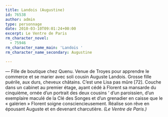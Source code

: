 ```yaml
---
title: Landois (Augustine)
id: 76538
author: admin
type: personnage
date: 2010-03-10T09:01:24+00:00
excerpt: Le Ventre de Paris
rm_character_novel:
  - 75946
rm_character_name_main: 'Landois '
rm_character_name_secondary: Augustine

---
```

— Fille de boutique chez Quenu. Venue de Troyes pour apprendre le commerce et se marier avec soli cousin Auguste Landois. Grosse fille puérile, aux durs, cheveux châtains. C&rsquo;est une Lisa pas mûre [72]. Couche dans un cabinet au premier étage, ayant cédé à Florent sa mansarde du cinquième, ornée d&rsquo;un portrait des deux cousins &lsquo; d&rsquo;un paroissien, d&rsquo;un exemplaire maculé de la Clé des Songes et d&rsquo;un grenadier en caisse que le « galérien » Florent soigne consciencieusement. Réalise son rêve en épousant Auguste et en devenant charcutière. _(Le Ventre de Paris.)_